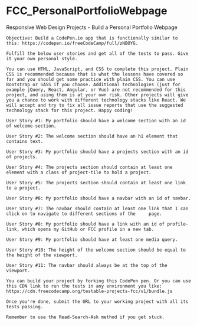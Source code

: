 # FCC_PersonalPortfolioWebpage

Responsive Web Design Projects - Build a Personal Portfolio Webpage

    Objective: Build a CodePen.io app that is functionally similar to this: https://codepen.io/freeCodeCamp/full/zNBOYG.
    
    Fulfill the below user stories and get all of the tests to pass. Give it your own personal style.
    
    You can use HTML, JavaScript, and CSS to complete this project. Plain CSS is recommended because that is what the lessons have covered so far and you should get some practice with plain CSS. You can use Bootstrap or SASS if you choose. Additional technologies (just for example jQuery, React, Angular, or Vue) are not recommended for this project, and using them is at your own risk. Other projects will give you a chance to work with different technology stacks like React. We will accept and try to fix all issue reports that use the suggested technology stack for this project. Happy coding!
    
    User Story #1: My portfolio should have a welcome section with an id of welcome-section.
    
    User Story #2: The welcome section should have an h1 element that contains text.
    
    User Story #3: My portfolio should have a projects section with an id of projects.
    
    User Story #4: The projects section should contain at least one element with a class of project-tile to hold a project.
    
    User Story #5: The projects section should contain at least one link to a project.
    
    User Story #6: My portfolio should have a navbar with an id of navbar.
    
    User Story #7: The navbar should contain at least one link that I can click on to navigate to different sections of the     page.
    
    User Story #8: My portfolio should have a link with an id of profile-link, which opens my GitHub or FCC profile in a new tab.
    
    User Story #9: My portfolio should have at least one media query.
    
    User Story #10: The height of the welcome section should be equal to the height of the viewport.
    
    User Story #11: The navbar should always be at the top of the viewport.
    
    You can build your project by forking this CodePen pen. Or you can use this CDN link to run the tests in any environment you like: https://cdn.freecodecamp.org/testable-projects-fcc/v1/bundle.js
    
    Once you're done, submit the URL to your working project with all its tests passing.
    
    Remember to use the Read-Search-Ask method if you get stuck.
